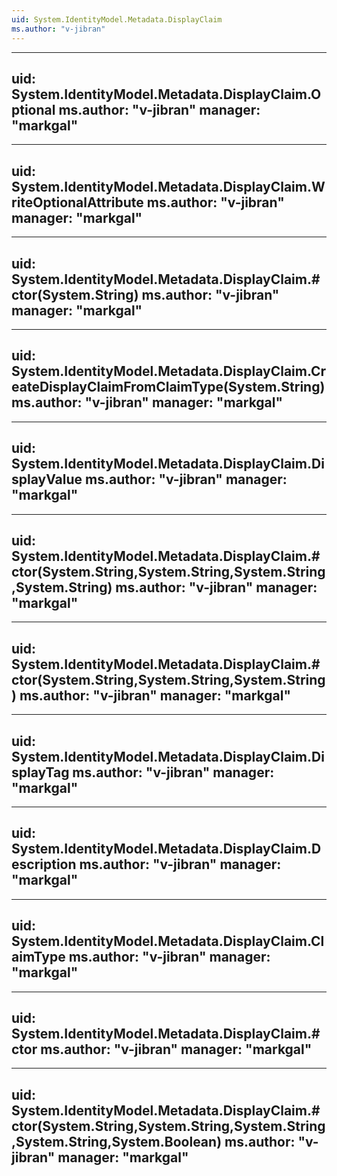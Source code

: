 ```yaml
---
uid: System.IdentityModel.Metadata.DisplayClaim
ms.author: "v-jibran"
---
```


---
uid: System.IdentityModel.Metadata.DisplayClaim.Optional
ms.author: "v-jibran"
manager: "markgal"
---

---
uid: System.IdentityModel.Metadata.DisplayClaim.WriteOptionalAttribute
ms.author: "v-jibran"
manager: "markgal"
---

---
uid: System.IdentityModel.Metadata.DisplayClaim.#ctor(System.String)
ms.author: "v-jibran"
manager: "markgal"
---

---
uid: System.IdentityModel.Metadata.DisplayClaim.CreateDisplayClaimFromClaimType(System.String)
ms.author: "v-jibran"
manager: "markgal"
---

---
uid: System.IdentityModel.Metadata.DisplayClaim.DisplayValue
ms.author: "v-jibran"
manager: "markgal"
---

---
uid: System.IdentityModel.Metadata.DisplayClaim.#ctor(System.String,System.String,System.String,System.String)
ms.author: "v-jibran"
manager: "markgal"
---

---
uid: System.IdentityModel.Metadata.DisplayClaim.#ctor(System.String,System.String,System.String)
ms.author: "v-jibran"
manager: "markgal"
---

---
uid: System.IdentityModel.Metadata.DisplayClaim.DisplayTag
ms.author: "v-jibran"
manager: "markgal"
---

---
uid: System.IdentityModel.Metadata.DisplayClaim.Description
ms.author: "v-jibran"
manager: "markgal"
---

---
uid: System.IdentityModel.Metadata.DisplayClaim.ClaimType
ms.author: "v-jibran"
manager: "markgal"
---

---
uid: System.IdentityModel.Metadata.DisplayClaim.#ctor
ms.author: "v-jibran"
manager: "markgal"
---

---
uid: System.IdentityModel.Metadata.DisplayClaim.#ctor(System.String,System.String,System.String,System.String,System.Boolean)
ms.author: "v-jibran"
manager: "markgal"
---
